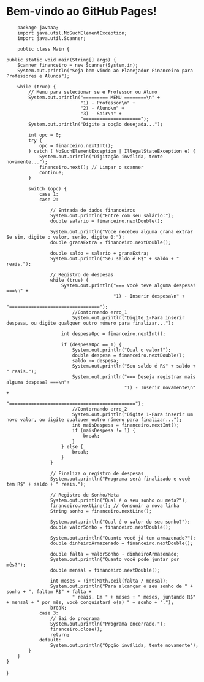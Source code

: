 <!DOCTYPE html>
<html lang="pt-BR">
<head>
<meta charset="UTF-8">
<meta name="viewport"
content="width=device-width, initial-scale=1.0">
<title>Página de Teste</title>
</head>
<body>
<h1>Bem-vindo ao GitHub Pages!</h1>
</body>
</html>






        package javaaa;
        import java.util.NoSuchElementException;
        import java.util.Scanner;
        
        public class Main {
    
    public static void main(String[] args) {
        Scanner financeiro = new Scanner(System.in);
        System.out.println("Seja bem-vindo ao Planejador Financeiro para Professores e Alunos");
      
        while (true) {
            // Menu para selecionar se é Professor ou Aluno
            System.out.println("========= MENU ========\n" +
                               "1) - Professor\n" + 
                               "2) - Aluno\n" +
                               "3) - Sair\n" +
                               "=====================");
            System.out.println("Digite a opção desejada...");

            int opc = 0;
            try {
                opc = financeiro.nextInt();
            } catch ( NoSuchElementException | IllegalStateException e) {
                System.out.println("Digitação inválida, tente novamente...");
                financeiro.next(); // Limpar o scanner
                continue;
            }
            
            switch (opc) {
                case 1:
                case 2:
              
                    // Entrada de dados financeiros
                    System.out.println("Entre com seu salário:");
                    double salario = financeiro.nextDouble();

                    System.out.println("Você recebeu alguma grana extra? Se sim, digite o valor, senão, digite 0:");
                    double granaExtra = financeiro.nextDouble();

                    double saldo = salario + granaExtra;
                    System.out.println("Seu saldo é R$" + saldo + " reais.");

                    // Registro de despesas
                    while (true) { 
                        System.out.println("=== Você teve alguma despesa? ===\n" +
                                           "1) - Inserir despesa\n" +
                                           "=================================");
                            //Contornando erro_1
                            System.out.println("Digite 1-Para inserir despesa, ou digite qualquer outro número para finalizar...");
                     
                        int despesaOpc = financeiro.nextInt();

                        if (despesaOpc == 1) {
                            System.out.println("Qual o valor?");
                            double despesa = financeiro.nextDouble();
                            saldo -= despesa;
                            System.out.println("Seu saldo é R$" + saldo + " reais.");
                            System.out.println("=== Deseja registrar mais alguma despesa? ===\n"+
                                               "1) - Inserir novamente\n" +
                                               "==============================================");
                            //Contornando erro_2
                            System.out.println("Digite 1-Para inserir um novo valor, ou digite qualquer outro número para finalizar...");
                            int maisDespesa = financeiro.nextInt();
                            if (maisDespesa != 1) {
                                break;
                            }
                        } else {
                            break;
                        }
                    }

                    // Finaliza o registro de despesas
                    System.out.println("Programa será finalizado e você tem R$" + saldo + " reais.");

                    // Registro de Sonho/Meta
                    System.out.println("Qual é o seu sonho ou meta?");
                    financeiro.nextLine(); // Consumir a nova linha
                    String sonho = financeiro.nextLine();

                    System.out.println("Qual é o valor do seu sonho?");
                    double valorSonho = financeiro.nextDouble();

                    System.out.println("Quanto você já tem armazenado?");
                    double dinheiroArmazenado = financeiro.nextDouble();

                    double falta = valorSonho - dinheiroArmazenado;
                    System.out.println("Quanto você pode juntar por mês?");
                    double mensal = financeiro.nextDouble();

                    int meses = (int)Math.ceil(falta / mensal);
                    System.out.println("Para alcançar o seu sonho de " + sonho + ", faltam R$" + falta +
                            " reais. Em " + meses + " meses, juntando R$" + mensal + " por mês, você conquistará o(a) " + sonho + ".");
                    break;
                case 3:
                    // Sai do programa
                    System.out.println("Programa encerrado.");
                    financeiro.close();
                    return;
                default:
                    System.out.println("Opção inválida, tente novamente");
            }
        }
    }
}
